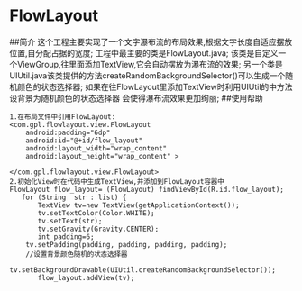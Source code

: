 # FlowLayout
##简介
	这个工程主要实现了一个文字瀑布流的布局效果,根据文字长度自适应摆放位置,自分配占据的宽度;
	工程中最主要的类是FlowLayout.java;
	该类是自定义一个ViewGroup,往里面添加TextView,它会自动摆放为瀑布流的效果;
	另一个类是UIUtil.java该类提供的方法createRandomBackgroundSelector()可以生成一个随机颜色的状态选择器;
	如果在往FlowLayout里添加TextView时利用UIUtil的中方法设背景为随机颜色的状态选择器
	会使得瀑布流效果更加绚丽;
##使用帮助
	
	1.在布局文件中引用FlowLayout:
 	<com.gpl.flowlayout.view.FlowLayout
        android:padding="6dp"
        android:id="@+id/flow_layout"
        android:layout_width="wrap_content"
        android:layout_height="wrap_content" >

    </com.gpl.flowlayout.view.FlowLayout>
	2.初始化View时在代码中生成TextView,并添加到FlowLayout容器中
	FlowLayout flow_layout= (FlowLayout) findViewById(R.id.flow_layout);      
       for (String  str : list) {		
    	   TextView tv=new TextView(getApplicationContext());
    	   tv.setTextColor(Color.WHITE);
    	   tv.setText(str);
    	   tv.setGravity(Gravity.CENTER);
    	   int padding=6;
		tv.setPadding(padding, padding, padding, padding);
		//设置背景颜色随机的状态选择器
    	   tv.setBackgroundDrawable(UIUtil.createRandomBackgroundSelector());
    	   flow_layout.addView(tv);